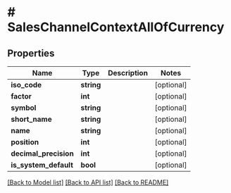 # # SalesChannelContextAllOfCurrency

## Properties

Name | Type | Description | Notes
------------ | ------------- | ------------- | -------------
**iso_code** | **string** |  | [optional]
**factor** | **int** |  | [optional]
**symbol** | **string** |  | [optional]
**short_name** | **string** |  | [optional]
**name** | **string** |  | [optional]
**position** | **int** |  | [optional]
**decimal_precision** | **int** |  | [optional]
**is_system_default** | **bool** |  | [optional]

[[Back to Model list]](../../README.md#models) [[Back to API list]](../../README.md#endpoints) [[Back to README]](../../README.md)
